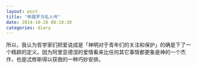 ```yaml
---
layout: post
title: "希腊罗马名人传"
date: 2014-10-28 08:10:30
categories: diary
---
```


所以，我认为哲学家们把爱说成是「神明对于青年们的关注和保护」的确是下了一个精辟的定义。因为阿里亚德涅的爱情看来比任何其它事情都更象是神的一个杰作，也是忒修斯得以获救的一种巧妙安排。
